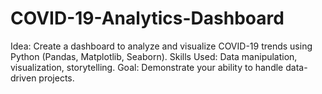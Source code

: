 # COVID-19-Analytics-Dashboard
Idea: Create a dashboard to analyze and visualize COVID-19 trends using Python (Pandas, Matplotlib, Seaborn). 
Skills Used: Data manipulation, visualization, storytelling. 
Goal: Demonstrate your ability to handle data-driven projects.
